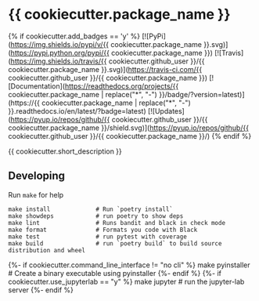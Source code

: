 # {{ cookiecutter.package_name }}

{% if cookiecutter.add_badges == 'y' %}
[![PyPi](https://img.shields.io/pypi/v/{{ cookiecutter.package_name }}.svg)](https://pypi.python.org/pypi/{{ cookiecutter.package_name }})
[![Travis](https://img.shields.io/travis/{{ cookiecutter.github_user }}/{{ cookiecutter.package_name }}.svg)](https://travis-ci.com/{{ cookiecutter.github_user }}/{{ cookiecutter.package_name }})
[![Documentation](https://readthedocs.org/projects/{{ cookiecutter.package_name | replace("\*", "-") }}/badge/?version=latest)](https://{{ cookiecutter.package_name | replace("*", "-") }}.readthedocs.io/en/latest/?badge=latest)
[![Updates](https://pyup.io/repos/github/{{ cookiecutter.github_user }}/{{ cookiecutter.package_name }}/shield.svg)](https://pyup.io/repos/github/{{ cookiecutter.github_user }}/{{ cookiecutter.package_name }}/)
{% endif %}

{{ cookiecutter.short_description }}

## Developing

Run `make` for help

    make install             # Run `poetry install`
    make showdeps            # run poetry to show deps
    make lint                # Runs bandit and black in check mode
    make format              # Formats you code with Black
    make test                # run pytest with coverage
    make build               # run `poetry build` to build source distribution and wheel

{%- if cookiecutter.command_line_interface != "no cli" %}
make pyinstaller # Create a binary executable using pyinstaller
{%- endif %}
{%- if cookiecutter.use_jupyterlab == "y" %}
make jupyter # run the jupyter-lab server
{%- endif %}
